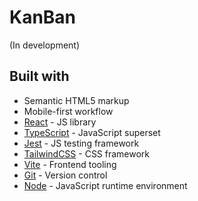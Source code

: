# KanBan
(In development)

## Built with

- Semantic HTML5 markup
- Mobile-first workflow
- [React](https://reactjs.org/) - JS library
- [TypeScript](https://www.typescriptlang.org/) - JavaScript superset
- [Jest](https://jestjs.io/) - JS testing framework
- [TailwindCSS](https://tailwindcss.com/) - CSS framework
- [Vite](https://vitejs.dev/) - Frontend tooling
- [Git](https://www.git-scm.com/) - Version control
- [Node](https://nodejs.org/en) - JavaScript runtime environment